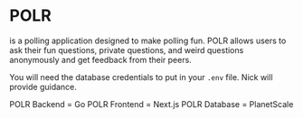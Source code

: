 # POLR
is a polling application designed to make polling fun. POLR allows users to ask their fun questions, private questions, and weird questions anonymously and get feedback from their peers.

You will need the database credentials to put in your `.env` file. Nick will provide guidance.

POLR Backend = Go
POLR Frontend = Next.js
POLR Database = PlanetScale
